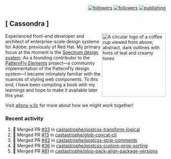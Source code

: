 <p align="right"><a rel="me" href="https://front-end.social/@castastrophe">
    <img alt="followers" title="Follow me on Mastodon" src="https://img.shields.io/mastodon/follow/109297102751309835?domain=https%3A%2F%2Ffront-end.social&label=Follow&logo=mastodon&logoColor=white&style=for-the-badge&labelColor=008080&color=006969"/></a>
  <a href="https://codepen.io/castastrophe/">
    <img alt="followers" title="Follow me on CodePen" src="https://img.shields.io/badge/16-1?color=640464&labelColor=7c007c&style=for-the-badge&logo=codepen&label=Follow"/></a>
<a href="https://castastrophe.medium.com/">
    <img alt="publishing" title="View articles on Medium" src="https://img.shields.io/badge/107-1?color=666&labelColor=444&label=subscribe&logo=medium&logoColor=white&style=for-the-badge"/></a>
</p>

## [&nbsp;Cassondra&nbsp;]

<img align="right" src="https://github-production-user-asset-6210df.s3.amazonaws.com/1840295/253016758-ba468774-1cd3-42c2-8f43-947b5eeb5edf.png" height="200" alt="A circular logo of a coffee cup viewed from above; abstract, dark outlines with hints of teal and creamy tones">

Experienced front-end developer and architect of enterprise-scale design systems for Adobe; previously of Red Hat. My primary focus at the moment is the [Spectrum design system](https://github.com/adobe/spectrum-css). As a founding contributor to the [PatternFly&nbsp;Elements](https://github.com/patternfly/patternfly-elements) project&mdash;a community implementation of the PatternFly design system&mdash;I became intimately familiar with the nuances of styling web components. To this end, I have been compiling a book with my learnings and hope to make it available later this year.

Visit [allons-y.llc](http://allons-y.llc/) for more about how we might work together!

### Recent activity

<!--START_SECTION:activity-->
1. 🎉 Merged PR [#33](https://github.com/castastrophe/postcss-transform-logical/pull/33) in [castastrophe/postcss-transform-logical](https://github.com/castastrophe/postcss-transform-logical)
2. 🎉 Merged PR [#13](https://github.com/castastrophe/glob-concat-cli/pull/13) in [castastrophe/glob-concat-cli](https://github.com/castastrophe/glob-concat-cli)
3. 🎉 Merged PR [#42](https://github.com/castastrophe/postcss-strip-comments/pull/42) in [castastrophe/postcss-strip-comments](https://github.com/castastrophe/postcss-strip-comments)
4. 🎉 Merged PR [#36](https://github.com/castastrophe/postcss-custom-prop-sorting/pull/36) in [castastrophe/postcss-custom-prop-sorting](https://github.com/castastrophe/postcss-custom-prop-sorting)
5. 🎉 Merged PR [#81](https://github.com/castastrophe/plop-pack-align-package-versions/pull/81) in [castastrophe/plop-pack-align-package-versions](https://github.com/castastrophe/plop-pack-align-package-versions)
<!--END_SECTION:activity-->
